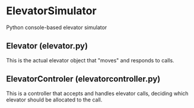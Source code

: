 # ElevatorSimulator
Python console-based elevator simulator

## Elevator (elevator.py)
This is the actual elevator object that "moves" and responds to calls.

## ElevatorControler (elevatorcontroller.py)
This is a controller that accepts and handles elevator calls, deciding which elevator should be allocated to the call.
